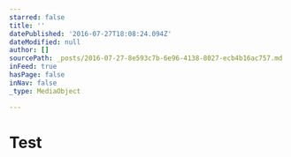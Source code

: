 ```yaml
---
starred: false
title: ''
datePublished: '2016-07-27T18:08:24.094Z'
dateModified: null
author: []
sourcePath: _posts/2016-07-27-8e593c7b-6e96-4138-8027-ecb4b16ac757.md
inFeed: true
hasPage: false
inNav: false
_type: MediaObject

---
```

# Test